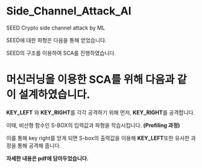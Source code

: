 # Side_Channel_Attack_AI


SEED Crypto side channel attack by ML

SEED에 대한 파형은 다음을 통해 얻었습니다.

SEED의 구조를 이용하여 SCA를 진행하였습니다.

# 머신러닝을 이용한 SCA를 위해 다음과 같이 설계하였습니다. 


**KEY_LEFT** 와 **KEY_RIGHT**를 각각 공격하기 위해 먼저, **KEY_RIGHT**를 공격합니다.


이때, 비선형 함수인 S-BOX의 입력값과 파형을 학습시킵니다. **(Profiling 과정)**

이를 통해 key right를 얻게 되면 S-box의 출력값을 이용해 **KEY_LEFT**또한 유사한 과정을 통해 공격해 줍니다. 


**자세한 내용은 pdf에 담아두었습니다.**
